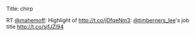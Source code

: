 Title: chirp

RT <a href="http://twitter.com/mahemoff">@mahemoff</a>: Highlight of <a href="http://t.co/jDfqeNm3">http://t.co/jDfqeNm3</a>: <a href="http://twitter.com/timberners_lee">@timberners_lee</a>'s job title <a href="http://t.co/sifJZl94">http://t.co/sifJZl94</a>
